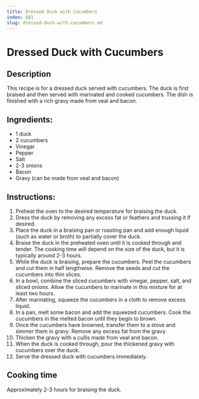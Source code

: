 ```yaml
---
title: Dressed Duck with Cucumbers
index: 681
slug: dressed-duck-with-cucumbers.md
---
```


# Dressed Duck with Cucumbers

## Description
This recipe is for a dressed duck served with cucumbers. The duck is first braised and then served with marinated and cooked cucumbers. The dish is finished with a rich gravy made from veal and bacon. 

## Ingredients:
- 1 duck
- 2 cucumbers
- Vinegar
- Pepper
- Salt
- 2-3 onions
- Bacon
- Gravy (can be made from veal and bacon)

## Instructions:
1. Preheat the oven to the desired temperature for braising the duck.
2. Dress the duck by removing any excess fat or feathers and trussing it if desired.
3. Place the duck in a braising pan or roasting pan and add enough liquid (such as water or broth) to partially cover the duck.
4. Braise the duck in the preheated oven until it is cooked through and tender. The cooking time will depend on the size of the duck, but it is typically around 2-3 hours.
5. While the duck is braising, prepare the cucumbers. Peel the cucumbers and cut them in half lengthwise. Remove the seeds and cut the cucumbers into thin slices.
6. In a bowl, combine the sliced cucumbers with vinegar, pepper, salt, and sliced onions. Allow the cucumbers to marinate in this mixture for at least two hours.
7. After marinating, squeeze the cucumbers in a cloth to remove excess liquid.
8. In a pan, melt some bacon and add the squeezed cucumbers. Cook the cucumbers in the melted bacon until they begin to brown.
9. Once the cucumbers have browned, transfer them to a stove and simmer them in gravy. Remove any excess fat from the gravy.
10. Thicken the gravy with a cullis made from veal and bacon.
11. When the duck is cooked through, pour the thickened gravy with cucumbers over the duck.
12. Serve the dressed duck with cucumbers immediately.

## Cooking time
Approximately 2-3 hours for braising the duck.
